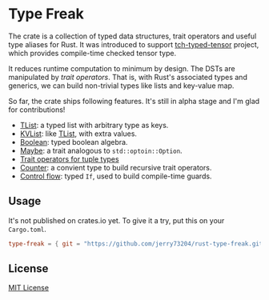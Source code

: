 # Type Freak

The crate is a collection of typed data structures, trait operators and useful type aliases for Rust. It was introduced to support [tch-typed-tensor](https://github.com/jerry73204/tch-typed-tensor) project, which provides compile-time checked tensor type.

It reduces runtime computation to minimum by design. The DSTs are manipulated by _trait operators_. That is, with Rust's associated types and generics, we can build non-trivial types like lists and key-value map.

So far, the crate ships following features. It's still in alpha stage and I'm glad for contributions!

- [TList](src/list/mod.rs): a typed list with arbitrary type as keys.
- [KVList](src/kvlist.rs): like [TList](src/list/mod.rs), with extra values.
- [Boolean](src/boolean.rs): typed boolean algebra.
- [Maybe](src/maybe.rs): a trait analogous to `std::optoin::Option`.
- [Trait operators for tuple types](src/tuple.rs)
- [Counter](src/counter.rs): a convient type to build recursive trait operators.
- [Control flow](src/control.rs): typed `If`, used to build compile-time guards.

## Usage

It's not published on crates.io yet. To give it a try, put this on your `Cargo.toml`.

```toml
type-freak = { git = "https://github.com/jerry73204/rust-type-freak.git", branch = "master" }
```

## License

[MIT License](LICENSE)
